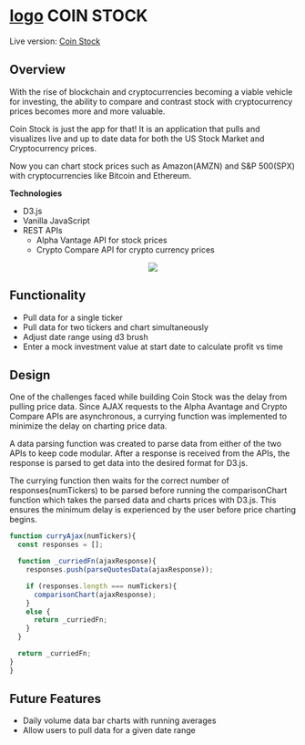 # [logo](https://github.com/addriv/coin_stock/blob/master/favicon.ico) COIN STOCK

Live version: [Coin Stock](https://addriv.github.io/coin_stock/)

## Overview

With the rise of blockchain and cryptocurrencies becoming a viable vehicle for investing, the ability to compare and contrast stock with cryptocurrency prices becomes more and more valuable.

Coin Stock is just the app for that! It is an application that pulls and visualizes live and up to date data for both the US Stock Market and Cryptocurrency prices.

Now you can chart stock prices such as Amazon(AMZN) and S&P 500(SPX) with cryptocurrencies like Bitcoin and Ethereum.

**Technologies**

* D3.js
* Vanilla JavaScript
* REST APIs
  * Alpha Vantage API for stock prices
  * Crypto Compare API for crypto currency prices

<p align="center">
  <img src="https://github.com/addriv/coin_stock/blob/master/assets/images/overview.gif">
</p>

## Functionality

* Pull data for a single ticker
* Pull data for two tickers and chart simultaneously
* Adjust date range using d3 brush
* Enter a mock investment value at start date to calculate profit vs time

## Design

One of the challenges faced while building Coin Stock was the delay from pulling price data. Since AJAX requests to the Alpha Avantage and Crypto Compare APIs are asynchronous, a currying function was implemented to minimize the delay on charting price data.

A data parsing function was created to parse data from either of the two APIs to keep code modular. After a response is received from the APIs, the response is parsed to get data into the desired format for D3.js.

The currying function then waits for the correct number of responses(numTickers) to be parsed before running the comparisonChart function which takes the parsed data and charts prices with D3.js. This ensures the minimum delay is experienced by the user before price charting begins.

````js
function curryAjax(numTickers){
  const responses = [];

  function _curriedFn(ajaxResponse){
    responses.push(parseQuotesData(ajaxResponse));

    if (responses.length === numTickers){
      comparisonChart(ajaxResponse);
    }
    else {
      return _curriedFn;
    }
  }

  return _curriedFn;
}
}
````

## Future Features

* Daily volume data bar charts with running averages
* Allow users to pull data for a given date range
